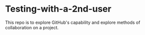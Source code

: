 # Testing-with-a-2nd-user
This repo is to explore GitHub's capability and explore methods of collaboration on a project.

